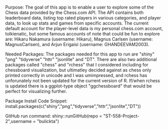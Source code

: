 Purpose:
  The goal of this app is to enable a user to explore some of the Chess data provided by the Chess.com API. The API contains both leaderboard data, listing top rated players in various categories, and player data, to look up stats and games from specific accounts. The current default account for the player-level data is my personal chess.com account, tolkienatic, but some famous accounts of note that could be fun to explore are: Hikaru Nakamura (username: Hikaru), Magnus Carlsen (username: MagnusCarlsen), and Arjun Erigaisi (username: GHANDEEVAM2003).


Needed Packages:
  The packages needed for this app to run are "shiny" "png" "tidyverse" "httr" "jsonlite" and "DT". There are also two additional packages called "chess" and "rchess" that I considered including for chessboard visualization, but ultimatley decided against as chess only printed correctly in unicode and I was umimpressed, and rchess has unforunately not been updated for the current version of R. If/when rchess is updated there is a ggplot-type object "ggchessboard" that would be perfect for visualizing further.


Package Install Code Snippet:
install.packages(c("shiny","png","tidyverse","httr","jsonlite","DT"))


GitHub run command:
shiny::runGitHub(repo = "ST-558-Project-2",username = "bulickta")
